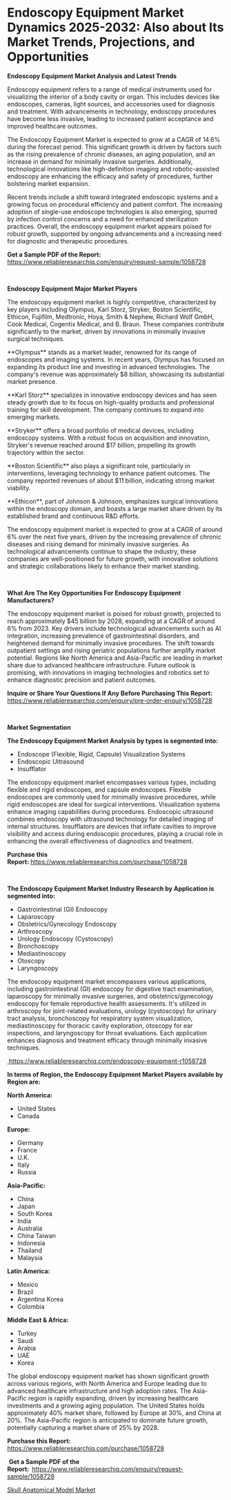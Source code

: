 <p><h1>Endoscopy Equipment Market Dynamics 2025-2032: Also about Its Market Trends, Projections, and Opportunities</h1></p><p><strong>Endoscopy Equipment Market Analysis and Latest Trends</strong></p>
<p><p>Endoscopy equipment refers to a range of medical instruments used for visualizing the interior of a body cavity or organ. This includes devices like endoscopes, cameras, light sources, and accessories used for diagnosis and treatment. With advancements in technology, endoscopy procedures have become less invasive, leading to increased patient acceptance and improved healthcare outcomes.</p><p>The Endoscopy Equipment Market is expected to grow at a CAGR of 14.6% during the forecast period. This significant growth is driven by factors such as the rising prevalence of chronic diseases, an aging population, and an increase in demand for minimally invasive surgeries. Additionally, technological innovations like high-definition imaging and robotic-assisted endoscopy are enhancing the efficacy and safety of procedures, further bolstering market expansion.</p><p>Recent trends include a shift toward integrated endoscopic systems and a growing focus on procedural efficiency and patient comfort. The increasing adoption of single-use endoscope technologies is also emerging, spurred by infection control concerns and a need for enhanced sterilization practices. Overall, the endoscopy equipment market appears poised for robust growth, supported by ongoing advancements and a increasing need for diagnostic and therapeutic procedures.</p></p>
<p><strong>Get a Sample PDF of the Report:&nbsp;</strong> <a href="https://www.reliableresearchiq.com/enquiry/request-sample/1058728?utm_campaign=2302&utm_medium=2&utm_source=Github&utm_content=ia&utm_term=04032025&utm_id=endoscopy-equipment">https://www.reliableresearchiq.com/enquiry/request-sample/1058728</a></p>
<p>&nbsp;</p>
<p><strong>Endoscopy Equipment Major Market Players</strong></p>
<p><p>The endoscopy equipment market is highly competitive, characterized by key players including Olympus, Karl Storz, Stryker, Boston Scientific, Ethicon, Fujifilm, Medtronic, Hoya, Smith & Nephew, Richard Wolf GmbH, Cook Medical, Cogentix Medical, and B. Braun. These companies contribute significantly to the market, driven by innovations in minimally invasive surgical techniques.</p><p>**Olympus** stands as a market leader, renowned for its range of endoscopes and imaging systems. In recent years, Olympus has focused on expanding its product line and investing in advanced technologies. The company's revenue was approximately $8 billion, showcasing its substantial market presence.</p><p>**Karl Storz** specializes in innovative endoscopy devices and has seen steady growth due to its focus on high-quality products and professional training for skill development. The company continues to expand into emerging markets.</p><p>**Stryker** offers a broad portfolio of medical devices, including endoscopy systems. With a robust focus on acquisition and innovation, Stryker's revenue reached around $17 billion, propelling its growth trajectory within the sector.</p><p>**Boston Scientific** also plays a significant role, particularly in interventions, leveraging technology to enhance patient outcomes. The company reported revenues of about $11 billion, indicating strong market viability.</p><p>**Ethicon**, part of Johnson & Johnson, emphasizes surgical innovations within the endoscopy domain, and boasts a large market share driven by its established brand and continuous R&D efforts.</p><p>The endoscopy equipment market is expected to grow at a CAGR of around 6% over the next five years, driven by the increasing prevalence of chronic diseases and rising demand for minimally invasive surgeries. As technological advancements continue to shape the industry, these companies are well-positioned for future growth, with innovative solutions and strategic collaborations likely to enhance their market standing.</p></p>
<p>&nbsp;</p>
<p><strong>What Are The Key Opportunities For Endoscopy Equipment Manufacturers?</strong></p>
<p><p>The endoscopy equipment market is poised for robust growth, projected to reach approximately $45 billion by 2028, expanding at a CAGR of around 6% from 2023. Key drivers include technological advancements such as AI integration, increasing prevalence of gastrointestinal disorders, and heightened demand for minimally invasive procedures. The shift towards outpatient settings and rising geriatric populations further amplify market potential. Regions like North America and Asia-Pacific are leading in market share due to advanced healthcare infrastructure. Future outlook is promising, with innovations in imaging technologies and robotics set to enhance diagnostic precision and patient outcomes.</p></p>
<p><strong>Inquire or Share Your Questions If Any Before Purchasing This Report:</strong> <a href="https://www.reliableresearchiq.com/enquiry/pre-order-enquiry/1058728?utm_campaign=2302&utm_medium=2&utm_source=Github&utm_content=ia&utm_term=04032025&utm_id=endoscopy-equipment">https://www.reliableresearchiq.com/enquiry/pre-order-enquiry/1058728</a></p>
<p>&nbsp;</p>
<p><strong>Market Segmentation</strong></p>
<p><strong>The Endoscopy Equipment Market Analysis by types is segmented into:</strong></p>
<p><ul><li>Endoscope (Flexible, Rigid, Capsule) Visualization Systems</li><li>Endoscopic Ultrasound</li><li>Insufflator</li></ul></p>
<p><p>The endoscopy equipment market encompasses various types, including flexible and rigid endoscopes, and capsule endoscopes. Flexible endoscopes are commonly used for minimally invasive procedures, while rigid endoscopes are ideal for surgical interventions. Visualization systems enhance imaging capabilities during procedures. Endoscopic ultrasound combines endoscopy with ultrasound technology for detailed imaging of internal structures. Insufflators are devices that inflate cavities to improve visibility and access during endoscopic procedures, playing a crucial role in enhancing the overall effectiveness of diagnostics and treatment.</p></p>
<p><strong>Purchase this Report:&nbsp;</strong><a href="https://www.reliableresearchiq.com/purchase/1058728?utm_campaign=2302&utm_medium=2&utm_source=Github&utm_content=ia&utm_term=04032025&utm_id=endoscopy-equipment">https://www.reliableresearchiq.com/purchase/1058728</a></p>
<p>&nbsp;</p>
<p><strong>The Endoscopy Equipment Market Industry Research by Application is segmented into:</strong></p>
<p><ul><li>Gastrointestinal (GI) Endoscopy</li><li>Laparoscopy</li><li>Obstetrics/Gynecology Endoscopy</li><li>Arthroscopy</li><li>Urology Endoscopy (Cystoscopy)</li><li>Bronchoscopy</li><li>Mediastinoscopy</li><li>Otoscopy</li><li>Laryngoscopy</li></ul></p>
<p><p>The endoscopy equipment market encompasses various applications, including gastrointestinal (GI) endoscopy for digestive tract examination, laparoscopy for minimally invasive surgeries, and obstetrics/gynecology endoscopy for female reproductive health assessments. It's utilized in arthroscopy for joint-related evaluations, urology (cystoscopy) for urinary tract analysis, bronchoscopy for respiratory system visualization, mediastinoscopy for thoracic cavity exploration, otoscopy for ear inspections, and laryngoscopy for throat evaluations. Each application enhances diagnosis and treatment efficacy through minimally invasive techniques.</p></p>
<p><a href="https://www.reliableresearchiq.com/endoscopy-equipment-r1058728?utm_campaign=2302&utm_medium=2&utm_source=Github&utm_content=ia&utm_term=04032025&utm_id=endoscopy-equipment">&nbsp;https://www.reliableresearchiq.com/endoscopy-equipment-r1058728</a></p>
<p><strong>In terms of Region, the Endoscopy Equipment Market Players available by Region are:</strong></p>
<p>
    <p> <strong> North America: </strong>
        <ul>
            <li>United States</li>
            <li>Canada</li>
        </ul>
        </p> 
    <p> <strong> Europe: </strong>
        <ul>
            <li>Germany</li>
            <li>France</li>
            <li>U.K.</li>
            <li>Italy</li>
            <li>Russia</li>
        </ul>
        </p> 
    <p> <strong> Asia-Pacific: </strong>
        <ul>
            <li>China</li>
            <li>Japan</li>
            <li>South Korea</li>
            <li>India</li>
            <li>Australia</li>
            <li>China Taiwan</li>
            <li>Indonesia</li>
            <li>Thailand</li>
            <li>Malaysia</li>
        </ul>
        </p> 
    <p> <strong> Latin America: </strong>
        <ul>
            <li>Mexico</li>
            <li>Brazil</li>
            <li>Argentina Korea</li>
            <li>Colombia</li>
        </ul>
        </p> 
    <p> <strong> Middle East & Africa: </strong>
        <ul>
            <li>Turkey</li>
            <li>Saudi</li>
            <li>Arabia</li>
            <li>UAE</li>
            <li>Korea</li>
        </ul>
    </p>
    </p>
<p><p>The global endoscopy equipment market has shown significant growth across various regions, with North America and Europe leading due to advanced healthcare infrastructure and high adoption rates. The Asia-Pacific region is rapidly expanding, driven by increasing healthcare investments and a growing aging population. The United States holds approximately 40% market share, followed by Europe at 30%, and China at 20%. The Asia-Pacific region is anticipated to dominate future growth, potentially capturing a market share of 25% by 2028.</p></p>
<p><strong>Purchase this Report: </strong><a href="https://www.reliableresearchiq.com/purchase/1058728?utm_campaign=2302&utm_medium=2&utm_source=Github&utm_content=ia&utm_term=04032025&utm_id=endoscopy-equipment">https://www.reliableresearchiq.com/purchase/1058728</a></p>
<p>&nbsp;<strong>Get a Sample PDF of the Report:&nbsp;&nbsp;</strong><a href="https://www.reliableresearchiq.com/enquiry/request-sample/1058728?utm_campaign=2302&utm_medium=2&utm_source=Github&utm_content=ia&utm_term=04032025&utm_id=endoscopy-equipment">https://www.reliableresearchiq.com/enquiry/request-sample/1058728</a></p>
<p><strong></strong></p>
<p><p><a href="https://github.com/FosterFahey91/Market-Research-Report-List-1/blob/main/skull-anatomical-model-market.md?utm_campaign=2302&utm_medium=2&utm_source=Github&utm_content=ia&utm_term=04032025&utm_id=endoscopy-equipment">Skull Anatomical Model Market</a></p></p>